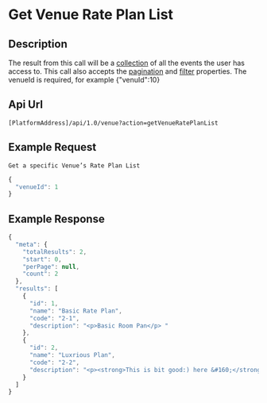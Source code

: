 # Get Venue Rate Plan List

## Description

The result from this call will be a [collection](../interpreting-the-response/collections.md) of all the events the user has access to. This call also accepts the [pagination](../interpreting-the-response/pagination.md) and [filter](../interpreting-the-response/filtering.md) properties. The venueId is required, for example {"venuId":10}

## Api Url

`[PlatformAddress]/api/1.0/venue?action=getVenueRatePlanList`

## Example Request

`Get a specific Venue’s Rate Plan List`

```javascript
{
  "venueId": 1
}
```

## Example Response

```javascript
{
  "meta": {
    "totalResults": 2,
    "start": 0,
    "perPage": null,
    "count": 2
  },
  "results": [
    {
      "id": 1,
      "name": "Basic Rate Plan",
      "code": "2-1",
      "description": "<p>Basic Room Pan</p> "
    },
    {
      "id": 2,
      "name": "Luxrious Plan",
      "code": "2-2",
      "description": "<p><strong>This is bit good:) here &#160;</strong></p> "
    }
  ]
}
```

